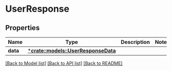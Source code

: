 # UserResponse

## Properties

Name | Type | Description | Notes
------------ | ------------- | ------------- | -------------
**data** | [***crate::models::UserResponseData**](UserResponse_data.md) |  | 

[[Back to Model list]](../README.md#documentation-for-models) [[Back to API list]](../README.md#documentation-for-api-endpoints) [[Back to README]](../README.md)


